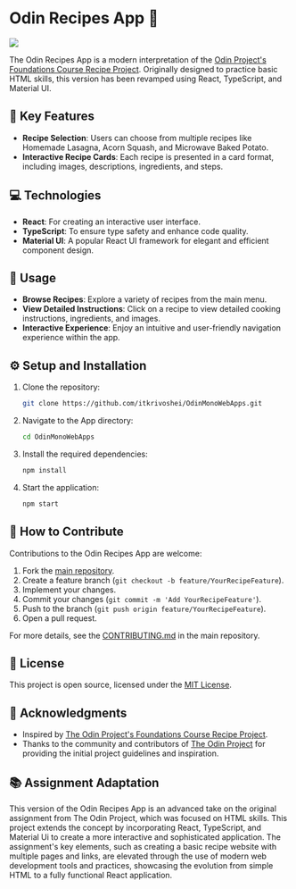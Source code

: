 # Odin Recipes App 🍲
![](https://github.com/itkrivoshei/OdinMonoWebApps/blob/main/media/Recipes.gif?raw=true)

The Odin Recipes App is a modern interpretation of the [Odin Project's Foundations Course Recipe Project](https://www.theodinproject.com/lessons/foundations-recipes). Originally designed to practice basic HTML skills, this version has been revamped using React, TypeScript, and Material UI.

## 🌟 Key Features

- **Recipe Selection**: Users can choose from multiple recipes like Homemade Lasagna, Acorn Squash, and Microwave Baked Potato.
- **Interactive Recipe Cards**: Each recipe is presented in a card format, including images, descriptions, ingredients, and steps.

## 💻 Technologies

- **React**: For creating an interactive user interface.
- **TypeScript**: To ensure type safety and enhance code quality.
- **Material UI**: A popular React UI framework for elegant and efficient component design.

## 🚀 Usage

- **Browse Recipes**: Explore a variety of recipes from the main menu.
- **View Detailed Instructions**: Click on a recipe to view detailed cooking instructions, ingredients, and images.
- **Interactive Experience**: Enjoy an intuitive and user-friendly navigation experience within the app.

## ⚙️ Setup and Installation

1. Clone the repository:
   ```bash
   git clone https://github.com/itkrivoshei/OdinMonoWebApps.git
   ```
2. Navigate to the App directory:
   ```bash
   cd OdinMonoWebApps
   ```
3. Install the required dependencies:
   ```bash
   npm install
   ```
4. Start the application:
   ```bash
   npm start
   ```

## 🤝 How to Contribute

Contributions to the Odin Recipes App are welcome:

1. Fork the [main repository](https://github.com/itkrivoshei/OdinMonoWebApps).
2. Create a feature branch (`git checkout -b feature/YourRecipeFeature`).
3. Implement your changes.
4. Commit your changes (`git commit -m 'Add YourRecipeFeature'`).
5. Push to the branch (`git push origin feature/YourRecipeFeature`).
6. Open a pull request.

For more details, see the [CONTRIBUTING.md](https://github.com/itkrivoshei/OdinMonoWebApps/blob/master/CONTRIBUTING.md) in the main repository.

## 📜 License

This project is open source, licensed under the [MIT License](https://github.com/itkrivoshei/OdinMonoWebApps/blob/master/LICENSE).

## 🌟 Acknowledgments

- Inspired by [The Odin Project's Foundations Course Recipe Project](https://www.theodinproject.com/lessons/foundations-recipes).
- Thanks to the community and contributors of [The Odin Project](https://www.theodinproject.com/) for providing the initial project guidelines and inspiration.

## 📚 Assignment Adaptation

This version of the Odin Recipes App is an advanced take on the original assignment from The Odin Project, which was focused on HTML skills. This project extends the concept by incorporating React, TypeScript, and Material Ui to create a more interactive and sophisticated application. The assignment's key elements, such as creating a basic recipe website with multiple pages and links, are elevated through the use of modern web development tools and practices, showcasing the evolution from simple HTML to a fully functional React application.
